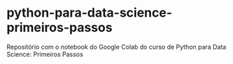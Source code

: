 # python-para-data-science-primeiros-passos
Repositório com o notebook do Google Colab do curso de Python para Data Science: Primeiros Passos
